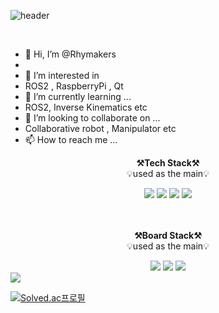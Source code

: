 ![header](https://capsule-render.vercel.app/api?type=waving&color=auto&height=300&section=header&text=Hello%20World&fontSize=90&animation=fadeIn&fontAlignY=38&desc=안녕%20하세요!&descAlignY=51&descAlign=62)

<br>

- 👋 Hi, I’m @Rhymakers
- 
- 👀 I’m interested in
- ROS2 , RaspberryPi , Qt
- 🌱 I’m currently learning ...
- ROS2, Inverse Kinematics etc
- 💞️ I’m looking to collaborate on ...
- Collaborative robot , Manipulator etc
- 📫 How to reach me ...

<p align="center">
    <Strong>⚒️Tech Stack⚒️</Strong><br>
    💡used as the main💡
</p>

<div align=center>
<img src="https://img.shields.io/badge/C-A8B9CC?style=flat&logo=C&logoColor=white"/>
<img src="https://img.shields.io/badge/C++-00599C?style=flat&logo=C%2B%2B&logoColor=white"/>
<img src="https://img.shields.io/badge/Python-3776AB?style=flat&logo=Python&logoColor=white"/>
<img src="https://img.shields.io/badge/Qt-41CD52?style=flat&logo=Qt&logoColor=white"/>
</div>

<br>
<br>

<p align="center">
    <Strong>⚒️Board Stack⚒️</Strong><br>
    💡used as the main💡
</p>

<div align=center>
<img src="https://img.shields.io/badge/Raspberry Pi-A22846?style=flat&logo=Raspberry Pi&logoColor=white"/>
<img src="https://img.shields.io/badge/Arduino-00979D?style=flat&logo=Arduino&logoColor=white"/>
<img src="https://img.shields.io/badge/Jetson Nano-76B900?style=flat&logo=NVIDIA&logoColor=white"/>
</div>

<div align=center>
<!---//![Rhymakers's github stats](https://github-readme-stats.vercel.app/api?username=Rhymakers&show_icons=true)--->
 </div>
 
<div align=left>
<img src="https://github-readme-stats.vercel.app/api/top-langs/?username=Rhymakers&layout=compact">

<div align=left>

[![Solved.ac프로필](http://mazassumnida.wtf/api/generate_badge?boj=songyong2535)](https://solved.ac/songyong2535)

